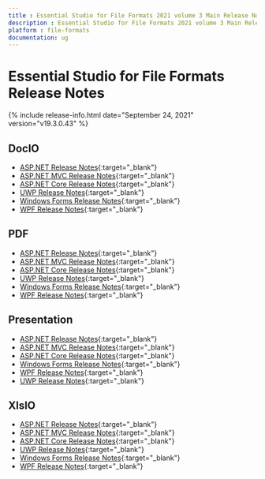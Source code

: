 ```yaml
---
title : Essential Studio for File Formats 2021 volume 3 Main Release Notes  
description : Essential Studio for File Formats 2021 volume 3 Main Release Notes  
platform : file-formats
documentation: ug
---
```


# Essential Studio for File Formats  Release Notes  

{% include release-info.html date="September 24, 2021" version="v19.3.0.43" %} 

## DocIO

* [ASP.NET Release Notes](/aspnet/release-notes/v19.3.0.43#docio){:target="_blank"}
* [ASP.NET MVC Release Notes](/aspnetmvc/release-notes/v19.3.0.43#docio){:target="_blank"}
* [ASP.NET Core Release Notes](/aspnet-core/release-notes/v19.3.0.43#docio){:target="_blank"}
* [UWP Release Notes](/uwp/release-notes/v19.3.0.43#docio){:target="_blank"}
* [Windows Forms Release Notes](/windowsforms/release-notes/v19.3.0.43#docio){:target="_blank"}
* [WPF Release Notes](/wpf/release-notes/v19.3.0.43#docio){:target="_blank"}


## PDF

* [ASP.NET Release Notes](/aspnet/release-notes/v19.3.0.43#pdf){:target="_blank"}
* [ASP.NET MVC Release Notes](/aspnetmvc/release-notes/v19.3.0.43#pdf){:target="_blank"}
* [ASP.NET Core Release Notes](/aspnet-core/release-notes/v19.3.0.43#pdf){:target="_blank"}
* [UWP Release Notes](/uwp/release-notes/v19.3.0.43#pdf){:target="_blank"}
* [Windows Forms Release Notes](/windowsforms/release-notes/v19.3.0.43#pdf){:target="_blank"}
* [WPF Release Notes](/wpf/release-notes/v19.3.0.43#pdf){:target="_blank"}


## Presentation

* [ASP.NET Release Notes](/aspnet/release-notes/v19.3.0.43#presentation){:target="_blank"}
* [ASP.NET MVC Release Notes](/aspnetmvc/release-notes/v19.3.0.43#presentation){:target="_blank"}
* [ASP.NET Core Release Notes](/aspnet-core/release-notes/v19.3.0.43#presentation){:target="_blank"}
* [Windows Forms Release Notes](/windowsforms/release-notes/v19.3.0.43#presentation){:target="_blank"}
* [WPF Release Notes](/wpf/release-notes/v19.3.0.43#presentation){:target="_blank"}
* [UWP Release Notes](/uwp/release-notes/v19.3.0.43#presentation){:target="_blank"}


## XlsIO

* [ASP.NET Release Notes](/aspnet/release-notes/v19.3.0.43#xlsio){:target="_blank"}
* [ASP.NET MVC Release Notes](/aspnetmvc/release-notes/v19.3.0.43#xlsio){:target="_blank"}
* [ASP.NET Core Release Notes](/aspnet-core/release-notes/v19.3.0.43#xlsio){:target="_blank"}
* [UWP Release Notes](/uwp/release-notes/v19.3.0.43#xlsio){:target="_blank"}
* [Windows Forms Release Notes](/windowsforms/release-notes/v19.3.0.43#xlsio){:target="_blank"}
* [WPF Release Notes](/wpf/release-notes/v19.3.0.43#xlsio){:target="_blank"}